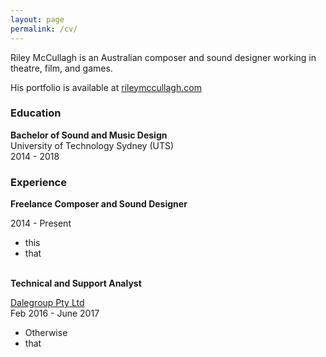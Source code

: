 ```yaml
---
layout: page
permalink: /cv/
---
```


Riley McCullagh is an Australian composer and sound designer working in theatre, film, and games.

His portfolio is available at [rileymccullagh.com](http://rileymccullagh.com)

### Education

<div class="greybox">

<h4 style="margin: 0px">Bachelor of Sound and Music Design</h4>
University of Technology Sydney (UTS)
<br>
2014 - 2018                    

</div>

### Experience
<div class="greybox">
<h4 style="margin: 0px">Freelance Composer and Sound Designer</h4>

2014 - Present
<ul>
<li>this </li>
<li> that </li>
</ul>

</div>

<br>

<div class="greybox">
<h4 style="margin: 0px">Technical and Support Analyst</h4>

<a href="http://dalegroup.net/">Dalegroup Pty Ltd</a>
<br>
Feb 2016 - June 2017

<ul>
<li>Otherwise</li>
<li>that</li>
<ul>

</div>

